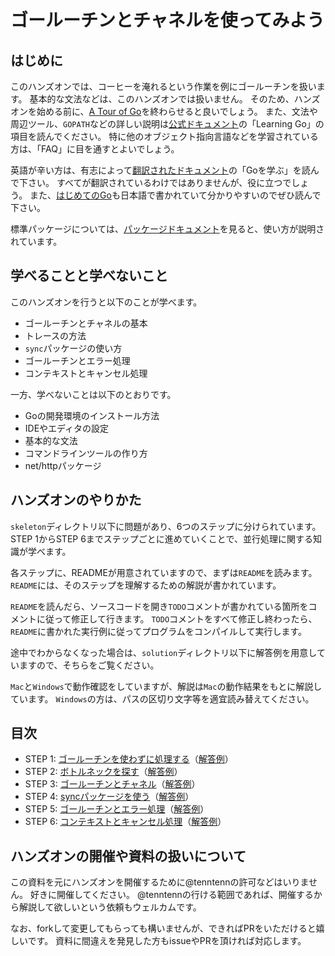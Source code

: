 # ゴールーチンとチャネルを使ってみよう

## はじめに

このハンズオンでは、コーヒーを淹れるという作業を例にゴールーチンを扱います。
基本的な文法などは、このハンズオンでは扱いません。
そのため、ハンズオンを始める前に、[A Tour of Go](https://go-tour-jp.appspot.com)を終わらせると良いでしょう。
また、文法や周辺ツール、`GOPATH`などの詳しい説明は[公式ドキュメント](https://golang.org/doc/)の「Learning Go」の項目を読んでください。
特に他のオブジェクト指向言語などを学習されている方は、「FAQ」に目を通すとよいでしょう。

英語が辛い方は、有志によって[翻訳されたドキュメント](http://golang-jp.org/doc/)の「Goを学ぶ」を読んで下さい。
すべてが翻訳されているわけではありませんが、役に立つでしょう。
また、[はじめてのGo](http://gihyo.jp/dev/feature/01/go_4beginners)も日本語で書かれていて分かりやすいのでぜひ読んで下さい。

標準パッケージについては、[パッケージドキュメント](https://golang.org/pkg/)を見ると、使い方が説明されています。

## 学べることと学べないこと

このハンズオンを行うと以下のことが学べます。

* ゴールーチンとチャネルの基本
* トレースの方法
* `sync`パッケージの使い方
* ゴールーチンとエラー処理
* コンテキストとキャンセル処理

一方、学べないことは以下のとおりです。

* Goの開発環境のインストール方法
* IDEやエディタの設定
* 基本的な文法
* コマンドラインツールの作り方
* net/httpパッケージ

## ハンズオンのやりかた

`skeleton`ディレクトリ以下に問題があり、6つのステップに分けられています。
STEP 1からSTEP 6までステップごとに進めていくことで、並行処理に関する知識が学べます。

各ステップに、READMEが用意されていますので、まずは`README`を読みます。
`README`には、そのステップを理解するための解説が書かれています。

`README`を読んだら、ソースコードを開き`TODO`コメントが書かれている箇所をコメントに従って修正して行きます。
`TODO`コメントをすべて修正し終わったら、`README`に書かれた実行例に従ってプログラムをコンパイルして実行します。

途中でわからなくなった場合は、`solution`ディレクトリ以下に解答例を用意していますので、そちらをご覧ください。

`Mac`と`Windows`で動作確認をしていますが、解説は`Mac`の動作結果をもとに解説しています。
`Windows`の方は、パスの区切り文字等を適宜読み替えてください。

## 目次

* STEP 1: [ゴールーチンを使わずに処理する](./skeleton/src/step01)（[解答例](./solution/src/step01)）
* STEP 2: [ボトルネックを探す](./skeleton/src/step02)（[解答例](./solution/src/step02)）
* STEP 3: [ゴールーチンとチャネル](./skeleton/src/step03)（[解答例](./solution/src/step03)）
* STEP 4: [syncパッケージを使う](./skeleton/src/step04)（[解答例](./solution/src/step04)）
* STEP 5: [ゴールーチンとエラー処理](./skeleton/src/step05)（[解答例](./solution/src/step05)）
* STEP 6: [コンテキストとキャンセル処理](./skeleton/src/step06)（[解答例](./solution/src/step06)）

## ハンズオンの開催や資料の扱いについて
この資料を元にハンズオンを開催するために@tenntennの許可などはいりません。
好きに開催してください。
@tenntennの行ける範囲であれば、開催するから解説して欲しいという依頼もウェルカムです。

なお、forkして変更してもらっても構いませんが、できればPRをいただけると嬉しいです。
資料に間違えを発見した方もissueやPRを頂ければ対応します。
